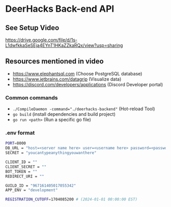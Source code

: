 # DeerHacks Back-end API

## See Setup Video

<https://drive.google.com/file/d/1s-L1dwfkkaSeSEja4EYnT1HKaZZkaRQx/view?usp=sharing>

## Resources mentioned in video

- <https://www.elephantsql.com> (Choose PostgreSQL database)
- <https://www.jetbrains.com/datagrip> (Visualize data)
- <https://discord.com/developers/applications> (Discord Developer portal)

### Common commands

- `./CompileDaemon -command="./deerhacks-backend"` (Hot-reload Tool)
- `go build` (install dependencies and build project)
- `go run <path>` (Run a specific go file)

### .env format

```bash
PORT=8000
DB_URL = "host=<server name here> user=<username here> password=<password here> dbname=<same as username> port=5432 sslmode=disable"
SECRET = "youcantypeanythingyouwanthere"

CLIENT_ID = ""
CLIENT_SECRET = ""
BOT_TOKEN = ""
REDIRECT_URI = ""

GUILD_ID = "967161405017055342"
APP_ENV = "development"

REGISTRATION_CUTOFF=1704085200 # (2024-01-01 00:00:00 EST)
```
